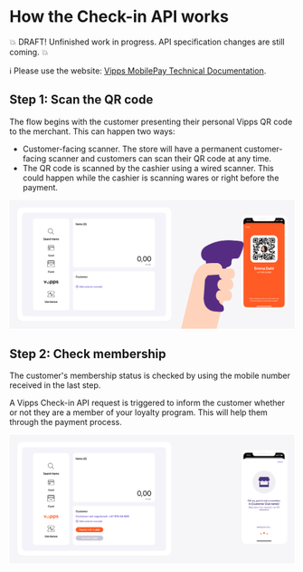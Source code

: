 <!-- START_METADATA
---
title: How the Check-in API works
sidebar_label: How it works
sidebar_position: 10
description: View Check-in how-it-works guide for illustrations of the main flow.
pagination_next: null
pagination_prev: null
---
END_METADATA -->

# How the Check-in API works

💥 DRAFT! Unfinished work in progress. API specification changes are still coming. 💥

<!-- START_COMMENT -->

ℹ️ Please use the website:
[Vipps MobilePay Technical Documentation](https://vippsas.github.io/vipps-developer-docs/docs/APIs/check-in-api).

<!-- END_COMMENT -->

## Step 1: Scan the QR code

The flow begins with the customer presenting their personal Vipps QR code to the merchant. This can happen two ways:

* Customer-facing scanner. The store will have a permanent customer-facing scanner and customers can scan their QR code at any time.
* The QR code is scanned by the cashier using a wired scanner. This could happen while the cashier is scanning wares or right before the payment.

![Loyalty Flow](images/pos-step-1.png)

## Step 2: Check membership

The customer's membership status is checked by using the mobile number received in the last step.

A Vipps Check-in API request is triggered to inform the customer whether or not they are a member of your loyalty program. This will help them through the payment process.

![Loyalty Flow](images/pos-step-2.png)
